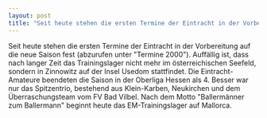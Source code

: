 ```yaml
---
layout: post
title: "Seit heute stehen die ersten Termine der Eintracht in der Vorbereitung auf die neue Saison fest (abzurufen unter "Termine 2000")."
---
```


Seit heute stehen die ersten Termine der Eintracht in der Vorbereitung auf die neue Saison fest (abzurufen unter "Termine 2000"). Auffällig ist, dass nach langer Zeit das Trainingslager nicht mehr im österreichischen Seefeld, sondern in Zinnowitz auf der Insel Usedom stattfindet. Die Eintracht-Amateure beendeten die Saison in der Oberliga Hessen als 4. Besser war nur das Spitzentrio, bestehend aus Klein-Karben, Neukirchen und dem Überraschungsteam vom FV Bad Vilbel. Nach dem Motto "Ballermänner zum Ballermann" beginnt heute das EM-Trainingslager auf Mallorca.

